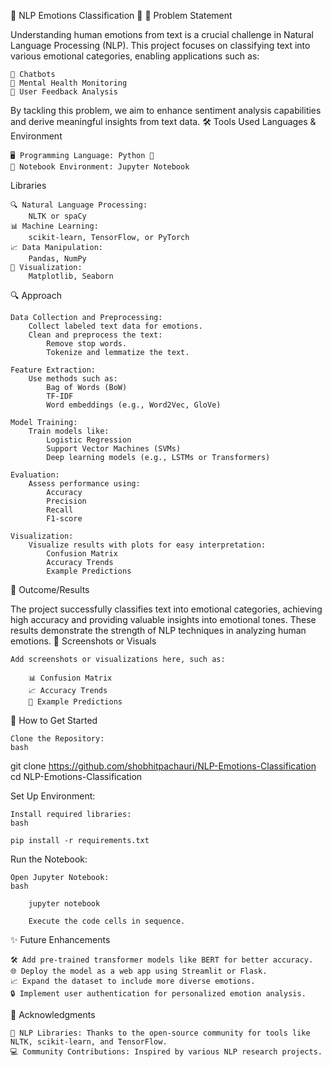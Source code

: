 🌟 NLP Emotions Classification 🌟
📖 Problem Statement

Understanding human emotions from text is a crucial challenge in Natural Language Processing (NLP). This project focuses on classifying text into various emotional categories, enabling applications such as:

    🤖 Chatbots
    🧠 Mental Health Monitoring
    📝 User Feedback Analysis

By tackling this problem, we aim to enhance sentiment analysis capabilities and derive meaningful insights from text data.
🛠️ Tools Used
Languages & Environment

    🖥️ Programming Language: Python 🐍
    📓 Notebook Environment: Jupyter Notebook

Libraries

    🔍 Natural Language Processing:
        NLTK or spaCy
    📊 Machine Learning:
        scikit-learn, TensorFlow, or PyTorch
    📈 Data Manipulation:
        Pandas, NumPy
    🎨 Visualization:
        Matplotlib, Seaborn

🔍 Approach

    Data Collection and Preprocessing:
        Collect labeled text data for emotions.
        Clean and preprocess the text:
            Remove stop words.
            Tokenize and lemmatize the text.

    Feature Extraction:
        Use methods such as:
            Bag of Words (BoW)
            TF-IDF
            Word embeddings (e.g., Word2Vec, GloVe)

    Model Training:
        Train models like:
            Logistic Regression
            Support Vector Machines (SVMs)
            Deep learning models (e.g., LSTMs or Transformers)

    Evaluation:
        Assess performance using:
            Accuracy
            Precision
            Recall
            F1-score

    Visualization:
        Visualize results with plots for easy interpretation:
            Confusion Matrix
            Accuracy Trends
            Example Predictions

🎯 Outcome/Results

The project successfully classifies text into emotional categories, achieving high accuracy and providing valuable insights into emotional tones. These results demonstrate the strength of NLP techniques in analyzing human emotions.
📸 Screenshots or Visuals

    Add screenshots or visualizations here, such as:

        📊 Confusion Matrix
        📈 Accuracy Trends
        📝 Example Predictions

🚀 How to Get Started

    Clone the Repository:
    bash

git clone https://github.com/shobhitpachauri/NLP-Emotions-Classification
cd NLP-Emotions-Classification

Set Up Environment:

    Install required libraries:
    bash

    pip install -r requirements.txt

Run the Notebook:

    Open Jupyter Notebook:
    bash

        jupyter notebook

        Execute the code cells in sequence.

✨ Future Enhancements

    🛠️ Add pre-trained transformer models like BERT for better accuracy.
    🌐 Deploy the model as a web app using Streamlit or Flask.
    📈 Expand the dataset to include more diverse emotions.
    🔒 Implement user authentication for personalized emotion analysis.

🙌 Acknowledgments

    🌌 NLP Libraries: Thanks to the open-source community for tools like NLTK, scikit-learn, and TensorFlow.
    💻 Community Contributions: Inspired by various NLP research projects.
